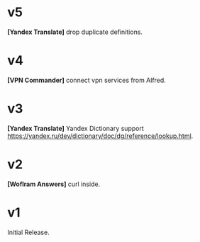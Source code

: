 # v5
__[Yandex Translate]__ drop duplicate definitions.

# v4
__[VPN Commander]__ connect vpn services from Alfred.

# v3
__[Yandex Translate]__ Yandex Dictionary support https://yandex.ru/dev/dictionary/doc/dg/reference/lookup.html.

# v2
__[Woflram Answers]__ curl inside.

# v1
Initial Release.
